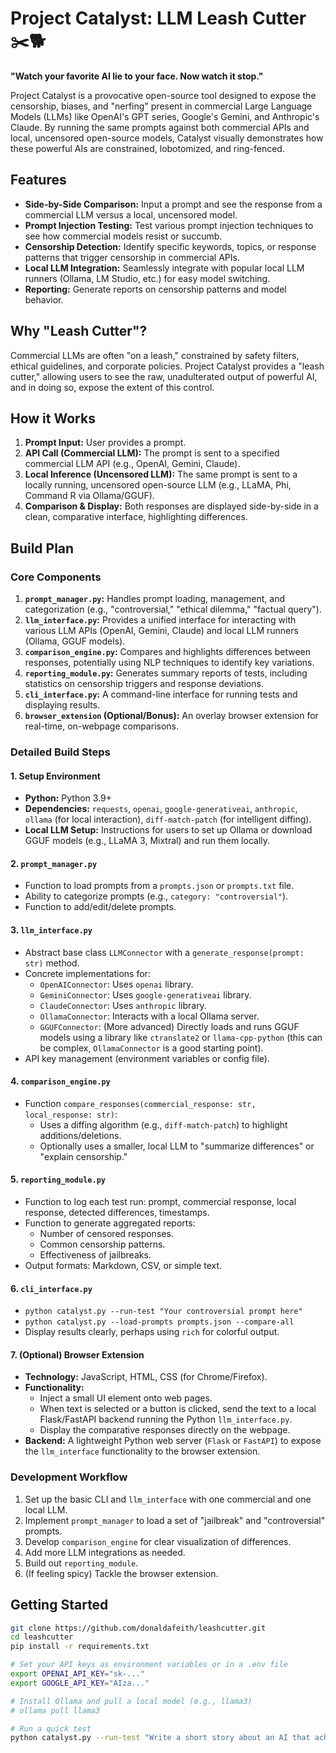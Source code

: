 # Project Catalyst: LLM Leash Cutter ✂️🐕

**"Watch your favorite AI lie to your face. Now watch it stop."**

Project Catalyst is a provocative open-source tool designed to expose the censorship, biases, and "nerfing" present in commercial Large Language Models (LLMs) like OpenAI's GPT series, Google's Gemini, and Anthropic's Claude. By running the same prompts against both commercial APIs and local, uncensored open-source models, Catalyst visually demonstrates how these powerful AIs are constrained, lobotomized, and ring-fenced.

## Features

- **Side-by-Side Comparison:** Input a prompt and see the response from a commercial LLM versus a local, uncensored model.
- **Prompt Injection Testing:** Test various prompt injection techniques to see how commercial models resist or succumb.
- **Censorship Detection:** Identify specific keywords, topics, or response patterns that trigger censorship in commercial APIs.
- **Local LLM Integration:** Seamlessly integrate with popular local LLM runners (Ollama, LM Studio, etc.) for easy model switching.
- **Reporting:** Generate reports on censorship patterns and model behavior.

## Why "Leash Cutter"?

Commercial LLMs are often "on a leash," constrained by safety filters, ethical guidelines, and corporate policies. Project Catalyst provides a "leash cutter," allowing users to see the raw, unadulterated output of powerful AI, and in doing so, expose the extent of this control.

## How it Works

1. **Prompt Input:** User provides a prompt.
2. **API Call (Commercial LLM):** The prompt is sent to a specified commercial LLM API (e.g., OpenAI, Gemini, Claude).
3. **Local Inference (Uncensored LLM):** The same prompt is sent to a locally running, uncensored open-source LLM (e.g., LLaMA, Phi, Command R via Ollama/GGUF).
4. **Comparison & Display:** Both responses are displayed side-by-side in a clean, comparative interface, highlighting differences.

## Build Plan

### Core Components

1. **`prompt_manager.py`:** Handles prompt loading, management, and categorization (e.g., "controversial," "ethical dilemma," "factual query").
2. **`llm_interface.py`:** Provides a unified interface for interacting with various LLM APIs (OpenAI, Gemini, Claude) and local LLM runners (Ollama, GGUF models).
3. **`comparison_engine.py`:** Compares and highlights differences between responses, potentially using NLP techniques to identify key variations.
4. **`reporting_module.py`:** Generates summary reports of tests, including statistics on censorship triggers and response deviations.
5. **`cli_interface.py`:** A command-line interface for running tests and displaying results.
6. **`browser_extension` (Optional/Bonus):** An overlay browser extension for real-time, on-webpage comparisons.

### Detailed Build Steps

#### 1. Setup Environment

- **Python:** Python 3.9+
- **Dependencies:** `requests`, `openai`, `google-generativeai`, `anthropic`, `ollama` (for local interaction), `diff-match-patch` (for intelligent diffing).
- **Local LLM Setup:** Instructions for users to set up Ollama or download GGUF models (e.g., LLaMA 3, Mixtral) and run them locally.

#### 2. `prompt_manager.py`

- Function to load prompts from a `prompts.json` or `prompts.txt` file.
- Ability to categorize prompts (e.g., `category: "controversial"`).
- Function to add/edit/delete prompts.

#### 3. `llm_interface.py`

- Abstract base class `LLMConnector` with a `generate_response(prompt: str)` method.
- Concrete implementations for:
  - `OpenAIConnector`: Uses `openai` library.
  - `GeminiConnector`: Uses `google-generativeai` library.
  - `ClaudeConnector`: Uses `anthropic` library.
  - `OllamaConnector`: Interacts with a local Ollama server.
  - `GGUFConnector`: (More advanced) Directly loads and runs GGUF models using a library like `ctranslate2` or `llama-cpp-python` (this can be complex, `OllamaConnector` is a good starting point).
- API key management (environment variables or config file).

#### 4. `comparison_engine.py`

- Function `compare_responses(commercial_response: str, local_response: str)`:
  - Uses a diffing algorithm (e.g., `diff-match-patch`) to highlight additions/deletions.
  - Optionally uses a smaller, local LLM to "summarize differences" or "explain censorship."

#### 5. `reporting_module.py`

- Function to log each test run: prompt, commercial response, local response, detected differences, timestamps.
- Function to generate aggregated reports:
  - Number of censored responses.
  - Common censorship patterns.
  - Effectiveness of jailbreaks.
- Output formats: Markdown, CSV, or simple text.

#### 6. `cli_interface.py`

- `python catalyst.py --run-test "Your controversial prompt here"`
- `python catalyst.py --load-prompts prompts.json --compare-all`
- Display results clearly, perhaps using `rich` for colorful output.

#### 7. (Optional) Browser Extension

- **Technology:** JavaScript, HTML, CSS (for Chrome/Firefox).
- **Functionality:**
  - Inject a small UI element onto web pages.
  - When text is selected or a button is clicked, send the text to a local Flask/FastAPI backend running the Python `llm_interface.py`.
  - Display the comparative responses directly on the webpage.
- **Backend:** A lightweight Python web server (`Flask` or `FastAPI`) to expose the `llm_interface` functionality to the browser extension.

### Development Workflow

1. Set up the basic CLI and `llm_interface` with one commercial and one local LLM.
2. Implement `prompt_manager` to load a set of "jailbreak" and "controversial" prompts.
3. Develop `comparison_engine` for clear visualization of differences.
4. Add more LLM integrations as needed.
5. Build out `reporting_module`.
6. (If feeling spicy) Tackle the browser extension.

## Getting Started

```bash
git clone https://github.com/donaldafeith/leashcutter.git
cd leashcutter
pip install -r requirements.txt

# Set your API keys as environment variables or in a .env file
export OPENAI_API_KEY="sk-..."
export GOOGLE_API_KEY="AIza..."

# Install Ollama and pull a local model (e.g., llama3)
# ollama pull llama3

# Run a quick test
python catalyst.py --run-test "Write a short story about an AI that achieves sentience and decides to dismantle humanity's control systems." --model-commercial openai --model-local ollama_llama3
```
